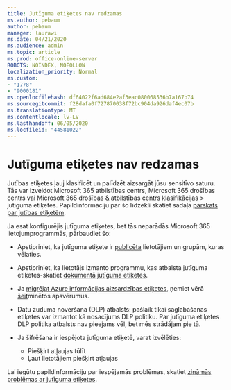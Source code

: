 ```yaml
---
title: Jutīguma etiķetes nav redzamas
ms.author: pebaum
author: pebaum
manager: laurawi
ms.date: 04/21/2020
ms.audience: admin
ms.topic: article
ms.prod: office-online-server
ROBOTS: NOINDEX, NOFOLLOW
localization_priority: Normal
ms.custom:
- "1778"
- "9000181"
ms.openlocfilehash: df64022f6ad684e2af3eac080068536b7a167b74
ms.sourcegitcommit: f28dafa0f727870038f72bc904da926daf4ec07b
ms.translationtype: MT
ms.contentlocale: lv-LV
ms.lasthandoff: 06/05/2020
ms.locfileid: "44581022"
---
```

# <a name="sensitivity-labels-not-appearing"></a>Jutīguma etiķetes nav redzamas

Jutības etiķetes ļauj klasificēt un palīdzēt aizsargāt jūsu sensitīvo saturu. Tās var izveidot Microsoft 365 atbilstības centrs, Microsoft 365 drošības centrs vai Microsoft 365 drošības & atbilstības centrs klasifikācijas > jutīguma etiķetes. Papildinformāciju par šo līdzekli skatiet sadaļā [pārskats par jutības etiķetēm](https://docs.microsoft.com/microsoft-365/compliance/sensitivity-labels).

Ja esat konfigurējis jutīguma etiķetes, bet tās neparādās Microsoft 365 lietojumprogrammās, pārbaudiet šo:

- Apstipriniet, ka jutīguma etiķete ir [publicēta](https://docs.microsoft.com/microsoft-365/compliance/sensitivity-labels#what-label-policies-can-do) lietotājiem un grupām, kuras vēlaties.

- Apstipriniet, ka lietotājs izmanto programmu, kas atbalsta jutīguma etiķetes-skatiet [dokumentā jutīguma etiķetes](https://support.office.com/article/apply-sensitivity-labels-to-your-documents-and-email-within-office-2f96e7cd-d5a4-403b-8bd7-4cc636bae0f9?#bkmk_whereavailable).

- Ja [migrējat Azure informācijas aizsardzības etiķetes](https://docs.microsoft.com/azure/information-protection/configure-policy-migrate-labels), ņemiet vērā [šeit](https://docs.microsoft.com/azure/information-protection/configure-policy-migrate-labels#considerations-for-unified-labels)minētos apsvērumus.

- Datu zuduma novēršana (DLP) atbalsts: pašlaik tikai saglabāšanas etiķetes var izmantot kā nosacījums DLP politiku.  Par jutīguma etiķetes DLP politika atbalsts nav pieejams vēl, bet mēs strādājam pie tā.

- Ja šifrēšana ir iespējota jutīguma etiķetē, varat izvēlēties:
    - Piešķirt atļaujas tūlīt
    - Ļaut lietotājiem piešķirt atļaujas


Lai iegūtu papildinformāciju par iespējamās problēmas, skatiet [zināmās problēmas ar jutīguma etiķetes](https://support.office.com/article/known-issues-with-sensitivity-labels-in-office-b169d687-2bbd-4e21-a440-7da1b2743edc).